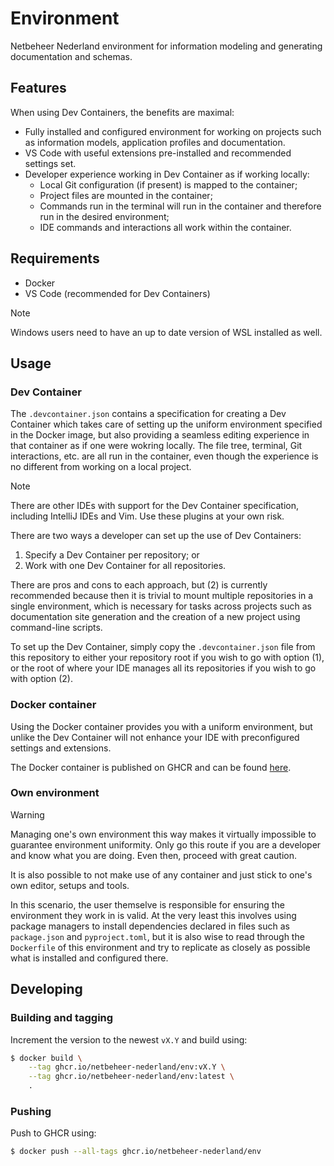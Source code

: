 # Environment

Netbeheer Nederland environment for information modeling and generating documentation and schemas.

## Features

When using Dev Containers, the benefits are maximal:

* Fully installed and configured environment for working on projects such as information models, application profiles and documentation.
* VS Code with useful extensions pre-installed and recommended settings set.
* Developer experience working in Dev Container as if working locally:
    * Local Git configuration (if present) is mapped to the container;
    * Project files are mounted in the container;
    * Commands run in the terminal will run in the container and therefore run in the desired environment;
    * IDE commands and interactions all work within the container.

## Requirements

* Docker
* VS Code (recommended for Dev Containers)

> [!note]
> Windows users need to have an up to date version of WSL installed as well.

## Usage

### Dev Container

The `.devcontainer.json` contains a specification for creating a Dev Container which takes care of setting up the uniform environment specified in the Docker image, but also providing a seamless editing experience in that container as if one were wokring locally. The file tree, terminal, Git interactions, etc. are all run in the container, even though the experience is no different from working on a local project.

> [!note]
> There are other IDEs with support for the Dev Container specification, including IntelliJ IDEs and Vim. Use these plugins at your own risk.

There are two ways a developer can set up the use of Dev Containers:

1. Specify a Dev Container per repository; or
2. Work with one Dev Container for all repositories.

There are pros and cons to each approach, but (2) is currently recommended because then it is trivial to mount multiple repositories in a single environment, which is necessary for tasks across projects such as documentation site generation and the creation of a new project using command-line scripts.

To set up the Dev Container, simply copy the `.devcontainer.json` file from this repository to either your repository root if you wish to go with option (1), or the root of where your IDE manages all its repositories if you wish to go with option (2).

### Docker container

Using the Docker container provides you with a uniform environment, but unlike the Dev Container will not enhance your IDE with preconfigured settings and extensions.

The Docker container is published on GHCR and can be found [here](https://github.com/Netbeheer-Nederland/env/pkgs/container/env).

### Own environment

> [!warning]
> Managing one's own environment this way makes it virtually impossible to guarantee environment uniformity. Only go this route if you are a developer and know what you are doing. Even then, proceed with great caution.

It is also possible to not make use of any container and just stick to one's own editor, setups and tools.

In this scenario, the user themselve is responsible for ensuring the environment they work in is valid. At the very least this involves using package managers to install dependencies declared in files such as `package.json` and `pyproject.toml`, but it is also wise to read through the `Dockerfile` of this environment and try to replicate as closely as possible what is installed and configured there.


## Developing


### Building and tagging

Increment the version to the newest `vX.Y` and build using:

```sh
$ docker build \
    --tag ghcr.io/netbeheer-nederland/env:vX.Y \
    --tag ghcr.io/netbeheer-nederland/env:latest \
    .
```

### Pushing

Push to GHCR using:

```sh
$ docker push --all-tags ghcr.io/netbeheer-nederland/env
```
